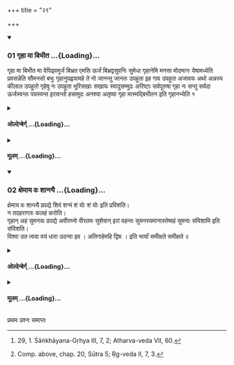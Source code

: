 +++
title = "२९"

+++

<div class="js_include" includetitle="true" newlevelforh1="3" unfilled url="/vedAH_yajuH/taittirIyam/sUtram/hiraNyakeshI/gRhyam/vishvAsa-prastutiH/1/29/01_gRhA_mA_bibhIta.md">
<details open><summary><h3>01 गृहा मा बिभीत ...{Loading}...</h3></summary>

गृहा मा बिभीत मा वेपिढ्वमूर्जं बिभ्रत एमसि ऊर्जं बिभ्रद्वसुवनिः सुमेधा गृहानेमि मनसा मोदमानः येषामध्येति प्रवसन्नेति सौमनसो बभुः गृहानुपह्वयामहे ते नो जानन्तु जानतः उपहूता इह गाव उपहूता अजावयः अथो अन्नस्य कीलाल उपहूतो गृहेषु नः उपहूता भूरिसखाः सखायः स्वादुसम्मुदः अरिष्टाः सर्वपूरुषा गृहा नः सन्तु सर्वदा ऊर्जस्वन्तः पयस्वन्त इरावन्तो हसामुदः अनश्या अतृष्या गृहा मास्मद्बिभीतन इति गृहानभ्येति १
</details>
</div>
<div class="js_include collapsed" newlevelforh1="4" title="ओल्देन्बेर्ग्" unfilled url="/vedAH_yajuH/taittirIyam/sUtram/hiraNyakeshI/gRhyam/oldenberg/1/29/01_gRhA_mA_bibhIta.md">
<details><summary><h4>ओल्देन्बेर्ग् ...{Loading}...</h4></summary>

1. [^1]  'House, do not fear, do not tremble; bringing strength we come back. Bringing strength, gaining wealth, wise I come back to the house, rejoicing in my mind.

[^1]:  29, 1. Śāṅkhāyana-Gṛhya III, 7, 2; Atharva-veda VII, 60.

'Of which the traveller thinks, in which much joy dwells, the house I call. May it know us as we know it.

'Hither are called the cows; hither are called goats and sheep; and the sweet essence of food is called hither to our house.

'Hither are called many friends, the sweet companionship of friends. May our dwellings always be unharmed with all our men.

'Rich in sap, rich in milk, refreshing, full of joy and mirth, free from hunger (?) and thirst, O house, do not fear us' - with (these verses) he approaches his house (when returning from a journey).

</details>
</div>
<div class="js_include collapsed" newlevelforh1="4" title="मूलम्" unfilled url="/vedAH_yajuH/taittirIyam/sUtram/hiraNyakeshI/gRhyam/mUlam/1/29/01_gRhA_mA_bibhIta.md">
<details><summary><h4>मूलम् ...{Loading}...</h4></summary>

गृहा मा बिभीत मा वेपिढ्वमूर्जं बिभ्रत एमसि ऊर्जं बिभ्रद्वसुवनिः सुमेधा गृहानेमि मनसा मोदमानः येषामध्येति प्रवसन्नेति सौमनसो बभुः गृहानुपह्वयामहे ते नो जानन्तु जानतः उपहूता इह गाव उपहूता अजावयः अथो अन्नस्य कीलाल उपहूतो गृहेषु नः उपहूता भूरिसखाः सखायः स्वादुसम्मुदः अरिष्टाः सर्वपूरुषा गृहा नः सन्तु सर्वदा ऊर्जस्वन्तः पयस्वन्त इरावन्तो हसामुदः अनश्या अतृष्या गृहा मास्मद्बिभीतन इति गृहानभ्येति १
</details>
</div>
<div class="js_include" includetitle="true" newlevelforh1="3" unfilled url="/vedAH_yajuH/taittirIyam/sUtram/hiraNyakeshI/gRhyam/vishvAsa-prastutiH/1/29/02_xemAya_vaH_shAntyai.md">
<details open><summary><h3>02 क्षेमाय वः शान्त्यै ...{Loading}...</h3></summary>

क्षेमाय वः शान्त्यै प्रपद्ये शिवं शग्मं शं योः शं योः इति प्रविशति।  
न तदहरागतः कलहं करोति।   
गृहान् अहं सुमनसः प्रपद्ये अवीरघ्नो वीरतमः सुशेवान् इरां वहन्तः सुमनस्यमानास्तेष्वहं सुमनाः संविशामि इति संविशति।  
विश्वा उत त्वया वयं धारा उदन्या इव । अतिगाहेमहि द्विषः । इति भार्यां समीक्षते समीक्षते २
</details>
</div>
<div class="js_include collapsed" newlevelforh1="4" title="ओल्देन्बेर्ग्" unfilled url="/vedAH_yajuH/taittirIyam/sUtram/hiraNyakeshI/gRhyam/oldenberg/1/29/02_xemAya_vaH_shAntyai.md">
<details><summary><h4>ओल्देन्बेर्ग् ...{Loading}...</h4></summary>

2. 'To thee I turn for the sake of safety, of peace. The blissful one! The helpful one!, Welfare! Welfare!' - with (this formula) he enters.

3. On that day, on which he has arrived, he should avoid all quarrelling.

4. 'The joyful house I enter which does not bring death to men; most manly (I enter) the auspicious one. Bringing refreshment, with genial minds (we enter the house); joyfully I lie down in it' - with (this verse) he lies down.

5. [^2]  'May we find our way with thee through all hostile powers, as through streams of water' - with (this verse) he looks at his wife; he looks at his wife.

[^2]:  Comp. above, chap. 20, Sūtra 5; Ṛg-veda II, 7, 3.

End of the First Praśna.

</details>
</div>
<div class="js_include collapsed" newlevelforh1="4" title="मूलम्" unfilled url="/vedAH_yajuH/taittirIyam/sUtram/hiraNyakeshI/gRhyam/mUlam/1/29/02_xemAya_vaH_shAntyai.md">
<details><summary><h4>मूलम् ...{Loading}...</h4></summary>

क्षेमाय वः शान्त्यै प्रपद्ये शिवं शग्मं शं योः शं योः इति प्रविशति।  
न तदहरागतः कलहं करोति।   
गृहान् अहं सुमनसः प्रपद्ये अवीरघ्नो वीरतमः सुशेवान् इरां वहन्तः सुमनस्यमानास्तेष्वहं सुमनाः संविशामि इति संविशति।  
विश्वा उत त्वया वयं धारा उदन्या इव । अतिगाहेमहि द्विषः । इति भार्यां समीक्षते समीक्षते २
</details>
</div>

   

 
प्रथमः प्रश्नः समाप्तः 